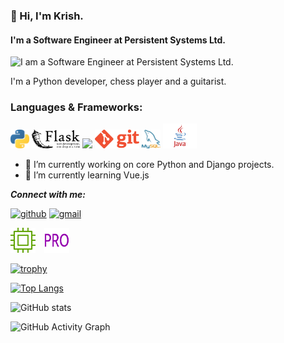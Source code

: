 ### 👋 Hi, I'm Krish.
#### I'm a Software Engineer at Persistent Systems Ltd.
![I am a Software Engineer at Persistent Systems Ltd.](https://pa1.narvii.com/7626/5a2ba03e1042bfa73a87ebccd013a69f1dc03a49r1-265-201_hq.gif)

I'm a Python developer, chess player and a guitarist.

### Languages & Frameworks:
<code><img height=30 src="https://github.com/diptangsu/diptangsu/blob/master/src/python.png"/></code>
<code><img height=30 src="https://github.com/diptangsu/diptangsu/blob/master/src/flask.png"/></code>
<code><img height=40 src="https://cdn.iconscout.com/icon/free/png-64/django-11-1175036.png"/></code>
<code><img height=30 src="https://github.com/diptangsu/diptangsu/blob/master/src/git.png"/></code>
<code><img height=30 src="https://github.com/diptangsu/diptangsu/blob/master/src/mysql.png"/></code>
<code><img height=40 src="https://github.com/diptangsu/diptangsu/blob/master/src/java.png"/></code>

- 🔭 I’m currently working on core Python and Django projects. 
- 🌱 I’m currently learning Vue.js 


***Connect with me:***

[<img src='https://cdn.jsdelivr.net/npm/simple-icons@3.0.1/icons/github.svg' alt='github' height='40'>](https://github.com/krish1010)
[<img src='https://freepngimg.com/thumb/gmail/66569-suite-google-contacts-email-gmail-png-file-hd-thumb.png' alt='gmail' height='40'>](mailto:krish.krishanu10@gmail.com)  

<a href='https://docs.github.com/en/developers'><img src='https://raw.githubusercontent.com/acervenky/animated-github-badges/master/assets/devbadge.gif' width='40' height='40'></a> <a href='https://github.com/pricing'><img src='https://raw.githubusercontent.com/acervenky/animated-github-badges/master/assets/pro.gif' width='40' height='40'></a> 

[![trophy](https://github-profile-trophy.vercel.app/?username=krish1010&theme=dark&count_private=true)](https://github.com/ryo-ma/github-profile-trophy)

[![Top Langs](https://github-readme-stats.vercel.app/api/top-langs/?username=krish1010&theme=dark&count_private=true)](https://github.com/anuraghazra/github-readme-stats)

![GitHub stats](https://github-readme-stats.vercel.app/api?username=krish1010&show_icons=true&count_private=true&theme=dark)  

![GitHub Activity Graph](https://activity-graph.herokuapp.com/graph?username=krish1010&theme=dark&count_private=true)  
